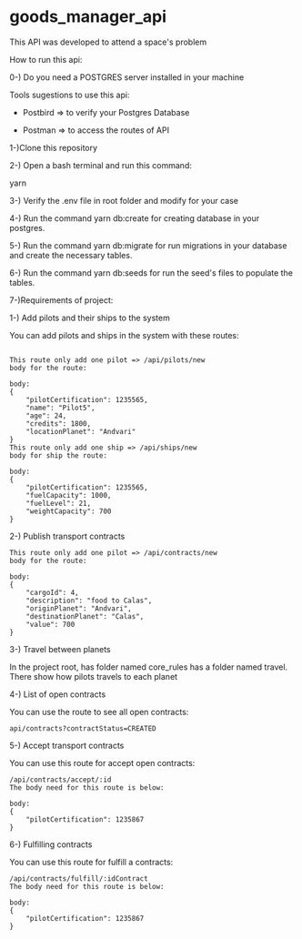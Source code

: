 # goods_manager_api

This API was developed to attend a space's problem

How to run this api:

0-) Do you need a POSTGRES server installed in your machine

Tools sugestions to use this api:

- Postbird => to verify your Postgres Database

* Postman => to access the routes of API

1-)Clone this repository

2-) Open a bash terminal and run this command:

yarn

3-) Verify the .env file in root folder and modify for your case

4-) Run the command yarn db:create for creating database in your postgres.

5-) Run the command yarn db:migrate for run migrations in your database and create the necessary tables.

6-) Run the command yarn db:seeds for run the seed's files to populate the tables.

7-)Requirements of project:

1-) Add pilots and their ships to the system

You can add pilots and ships in the system with these routes:

```

This route only add one pilot => /api/pilots/new
body for the route:

body:
{
    "pilotCertification": 1235565,
    "name": "Pilot5",
    "age": 24,
    "credits": 1800,
    "locationPlanet": "Andvari"
} 
This route only add one ship => /api/ships/new
body for ship the route:

body:
{
    "pilotCertification": 1235565,
    "fuelCapacity": 1000,
    "fuelLevel": 21,
    "weightCapacity": 700
}
```

2-) Publish transport contracts

```
This route only add one pilot => /api/contracts/new
body for the route:

body:
{
    "cargoId": 4,
    "description": "food to Calas",
    "originPlanet": "Andvari",
    "destinationPlanet": "Calas",
    "value": 700
}
```

3-) Travel between planets

In the project root, has folder named core_rules has a folder named travel. There show how pilots travels to each planet

4-) List of open contracts

You can use the route to see all open contracts:

```
api/contracts?contractStatus=CREATED
```

5-) Accept transport contracts

You can use this route for accept open contracts:

```
/api/contracts/accept/:id
The body need for this route is below:

body:
{
    "pilotCertification": 1235867
}

```

6-) Fulfilling contracts

You can use this route for fulfill a contracts:

```
/api/contracts/fulfill/:idContract
The body need for this route is below:

body:
{
    "pilotCertification": 1235867
}
```
